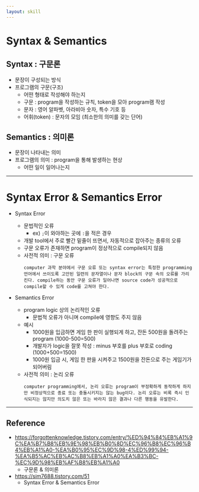 ```yaml
---
layout: skill
---
```


# Syntax & Semantics

## Syntax : 구문론

- 문장이 구성되는 방식
- 프로그램의 구문(구조)
    - 어떤 형태로 작성해야 하는지
    - 구문 : program을 작성하는 규칙, token을 모아 program램 작성
    - 문자 : 영어 알파벳, 아라비아 숫자, 특수 기호 등
    - 어휘(token) : 문자의 모임 (최소한의 의미를 갖는 단어)



## Semantics : 의미론

- 문장이 나타내는 의미
- 프로그램의 의미 : program을 통해 발생하는 현상
    - 어떤 일이 일어나는지

---

# Syntax Error & Semantics Error

-  Syntax Error
    - 문법적인 오류
        - ex) `;`이 와야하는 곳에 `:`을 적은 경우
    - 개발 tool에서 주로 빨간 밑줄이 뜨면서, 자동적으로 잡아주는 종류의 오류
    - 구문 오류가 존재하면 program이 정상적으로 compile되지 않음
    - 사전적 의미 : 구문 오류
        ```
        computer 과학 분야에서 구문 오류 또는 syntax error는 특정한 programming 언어에서 쓰이도록 고안된 일련의 문자열이나 문자 block의 구문 속의 오류를 가리킨다. compile하는 동안 구문 오류가 일어나면 source code가 성공적으로 compile할 수 있게 code를 고쳐야 한다.
        ```

- Semantics Error
    - program logic 상의 논리적인 오류
        - 문법적 오류가 아니며 compile에 영향도 주지 않음
    - 예시
        - 1000원을 입금하면 게임 한 판이 실행되게 하고, 잔돈 500원을 돌려주는 program (1000-500=500)
        - 개발자가 logic을 잘못 작성 : minus 부호를 plus 부호로 coding (1000+500=1500) 
        - 1000원 입금 시, 게임 한 판을 시켜주고 1500원을 잔돈으로 주는 게임기가 되어버림
    - 사전적 의미 : 논리 오류
        ```
        computer programming에서, 논리 오류는 program이 부정확하게 동작하게 하지만 비정상적으로 종료 또는 충돌시키지는 않는 bug이다. 논리 오류는 비록 즉시 인식되지는 않지만 의도치 않은 또는 바라지 않은 결과나 다른 행동을 유발한다.
        ```

--- 

## Reference

- https://forgottenknowledge.tistory.com/entry/%ED%94%84%EB%A1%9C%EA%B7%B8%EB%9E%98%EB%B0%8D%EC%96%B8%EC%96%B4%EB%A1%A0-%EA%B0%95%EC%9D%98-4%ED%99%94-%EA%B5%AC%EB%AC%B8%EB%A1%A0%EA%B3%BC-%EC%9D%98%EB%AF%B8%EB%A1%A0
    - 구문론 & 의미론
- https://sim7688.tistory.com/51
    - Syntax Error & Semantics Error